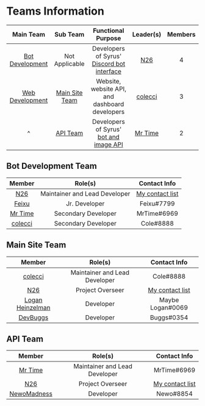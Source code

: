 # Teams Information


|     Main Team     |     Sub Team     |               Functional Purpose               | Leader(s) | Members |
|:-----------------:|:----------------:|:----------------------------------------------:|:---------:|:-------:|
| [Bot Development] |  Not Applicable  |  Developers of Syrus' [Discord bot interface]  |   [N26]   |    4    |
| [Web Development] | [Main Site Team] | Website, website API, and dashboard developers | [colecci] |    3    |
|         ^         |    [API Team]    |    Developers of Syrus' [bot and image API]    | [Mr Time] |    2    |

## Bot Development Team
|   Member  |            Role(s)            |       Contact Info      |
|:---------:|:-----------------------------:|:-----------------------:|
|   [N26]   | Maintainer and Lead Developer | [My contact list][n26c] |
|  [Feixu]  |         Jr. Developer         |        Feixu#7799       |
| [Mr Time] |      Secondary Developer      |       MrTime#6969       |
| [colecci] |      Secondary Developer      |        Cole#8888        |

## Main Site Team

|       Member       |            Role(s)            |       Contact Info      |
|:------------------:|:-----------------------------:|:-----------------------:|
|      [colecci]     | Maintainer and Lead Developer |        Cole#8888        |
|        [N26]       |        Project Overseer       | [My contact list][n26c] |
| [Logan Heinzelman] |           Developer           |     Maybe Logan#0069    |
|     [DevBuggs]     |           Developer           |        Buggs#0354       |

## API Team

|     Member    |            Role(s)            |       Contact Info      |
|:-------------:|:-----------------------------:|:-----------------------:|
|   [Mr Time]   | Maintainer and Lead Developer |       MrTime#6969       |
|     [N26]     |        Project Overseer       | [My contact list][n26c] |
| [NewoMadness] |           Developer           |        Newo#8854        |

[n26c]: https://github.com/Nytelife26#-hello-im-n26-welcome-to-my-profile-wave-
[Bot Development]: https://github.com/orgs/syrus-bot/teams/bot-development
[Web Development]: https://github.com/orgs/syrus-bot/teams/web-development
[Main Site Team]: https://github.com/orgs/syrus-bot/teams/main-site
[API Team]: https://github.com/orgs/syrus-bot/teams/api-team
[Discord bot interface]: https://github.com/syrus-bot/syrus-bot
[bot and image API]: https://github.com/syrus-bot/bot-api
[N26]: https://github.com/Nytelife26
[colecci]: https://github.com/colecci
[Mr Time]: https://github.com/mynameismrtime
[Feixu]: https://github.com/FeixuRuins
[Logan Heinzelman]: https://github.com/LoganHeinzelman
[DevBuggs]: https://github.com/DvBuggs
[NewoMadness]: https://github.com/NewoMadness
